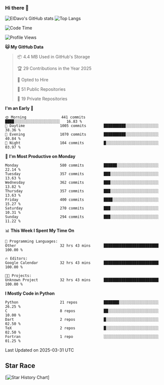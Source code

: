 ### Hi there 👋
![ElDavo's GitHub stats](https://github-readme-stats.vercel.app/api?username=ElDavoo&show_icons=true&theme=chartreuse-dark)
![Top Langs](https://github-readme-stats.vercel.app/api/top-langs/?username=ElDavoo&theme=chartreuse-dark&layout=compact)

<!--START_SECTION:waka-->
![Code Time](http://img.shields.io/badge/Code%20Time-2%2C679%20hrs%2039%20mins-blue)

![Profile Views](http://img.shields.io/badge/Profile%20Views-18-blue)

**🐱 My GitHub Data** 

> 📦 4.4 MB Used in GitHub's Storage 
 > 
> 🏆 29 Contributions in the Year 2025
 > 
> 💼 Opted to Hire
 > 
> 📜 51 Public Repositories 
 > 
> 🔑 19 Private Repositories 
 > 
**I'm an Early 🐤** 

```text
🌞 Morning                441 commits         ████░░░░░░░░░░░░░░░░░░░░░   16.83 % 
🌆 Daytime                1005 commits        ██████████░░░░░░░░░░░░░░░   38.36 % 
🌃 Evening                1070 commits        ██████████░░░░░░░░░░░░░░░   40.84 % 
🌙 Night                  104 commits         █░░░░░░░░░░░░░░░░░░░░░░░░   03.97 % 
```
📅 **I'm Most Productive on Monday** 

```text
Monday                   580 commits         ██████░░░░░░░░░░░░░░░░░░░   22.14 % 
Tuesday                  357 commits         ███░░░░░░░░░░░░░░░░░░░░░░   13.63 % 
Wednesday                362 commits         ███░░░░░░░░░░░░░░░░░░░░░░   13.82 % 
Thursday                 357 commits         ███░░░░░░░░░░░░░░░░░░░░░░   13.63 % 
Friday                   400 commits         ████░░░░░░░░░░░░░░░░░░░░░   15.27 % 
Saturday                 270 commits         ███░░░░░░░░░░░░░░░░░░░░░░   10.31 % 
Sunday                   294 commits         ███░░░░░░░░░░░░░░░░░░░░░░   11.22 % 
```


📊 **This Week I Spent My Time On** 

```text
💬 Programming Languages: 
Other                    32 hrs 43 mins      █████████████████████████   100.00 % 

🔥 Editors: 
Google Calendar          32 hrs 43 mins      █████████████████████████   100.00 % 

🐱‍💻 Projects: 
Unknown Project          32 hrs 43 mins      █████████████████████████   100.00 % 
```

**I Mostly Code in Python** 

```text
Python                   21 repos            ███████░░░░░░░░░░░░░░░░░░   26.25 % 
C                        8 repos             ██░░░░░░░░░░░░░░░░░░░░░░░   10.00 % 
Dart                     2 repos             █░░░░░░░░░░░░░░░░░░░░░░░░   02.50 % 
TeX                      2 repos             █░░░░░░░░░░░░░░░░░░░░░░░░   02.50 % 
Fortran                  1 repo              ░░░░░░░░░░░░░░░░░░░░░░░░░   01.25 % 
```




 Last Updated on 2025-03-31 UTC
<!--END_SECTION:waka-->

## Star Race

[![Star History Chart](https://api.star-history.com/svg?repos=ElDavoo/WhatsApp-Crypt14-Crypt15-Decrypter,ElDavoo/TuringOS,EliteAndroidApps/WhatsApp-Crypt12-Decrypter,KnugiHK/Whatsapp-Chat-Exporter&type=Date)]
